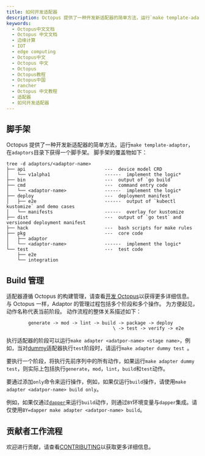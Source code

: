 ```yaml
---
title: 如何开发适配器
description: Octopus 提供了一种开发新适配器的简单方法，运行`make template-adaptor`，在`adaptors`目录下获得一个脚手架。 脚手架的覆盖物如下
keywords:
  - Octopus中文文档
  - Octopus 中文文档
  - 边缘计算
  - IOT
  - edge computing
  - Octopus中文
  - Octopus 中文
  - Octopus
  - Octopus教程
  - Octopus中国
  - rancher
  - Octopus 中文教程
  - 适配器
  - 如何开发适配器
---
```


## 脚手架

Octopus 提供了一种开发新适配器的简单方法，运行`make template-adaptor`，在`adaptors`目录下获得一个脚手架。 脚手架的覆盖物如下：

```text
tree -d adaptors/<adaptor-name>
├── api                             ---  device model CRD
│   └── v1alpha1                    ------  implement the logic*
├── bin                             ---  output of `go build`
├── cmd                             ---  command entry code
│   └── <adaptor-name>              ------  implement the logic*
├── deploy                          ---  deployment manifest
│   ├── e2e                         ------  output of `kubectl kustomize` and demo cases
│   └── manifests                   ------  overlay for kustomize
├── dist                            ---  output of `go test` and versioned deployment manifest
├── hack                            ---  bash scripts for make rules
├── pkg                             ---  core code
│   ├── adaptor
│   └── <adaptor-name>              ------  implement the logic*
└── test                            ---  test code
    ├── e2e
    └── integration
```

## Build 管理

适配器遵循 Octopus 的构建管理，请查看[开发 Octopus](/docs/octopus/develop/_index)以获得更多详细信息。 与 Octopus 一样，Adaptor 的管理过程包括多个阶段和多个操作。 为方便起见，动作名称代表当前阶段。 动作流程的整体关系描述如下：

```text
        generate -> mod -> lint -> build -> package -> deploy
                                       \ -> test -> verify -> e2e
```

执行适配器的阶段可以运行`make adapter <adatpor-name> <stage name>`，例如，当对[dummy](/docs/octopus/adaptors/dummy/_index)适配器执行`test`阶段时，请运行`make adapter dummy test `。

要执行一个阶段，将执行先前序列中的所有动作，如果运行`make adapter dummy test`，则实际上包括执行`generate`，`mod`，`lint`，`build`和`test`动作。

要通过添加`only`命令来运行操作，例如，如果仅运行`build`操作，请使用`make adapter <adatpor-name> build only`。

例如，如果仅通过[`dapper`](https://github.com/rancher/dapper)来运行`build`动作，则通过`BY`环境变量与`dapper`集成。请仅使用`BY=dapper make adapter <adatpor-name> build`。

## 贡献者工作流程

欢迎进行贡献，请查看[CONTRIBUTING](https://github.com/cnrancher/octopus/blob/master/CONTRIBUTING.md)以获取更多详细信息。
